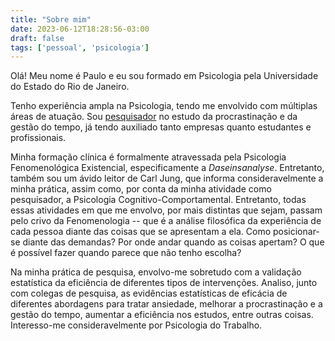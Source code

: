 ```yaml
---
title: "Sobre mim"
date: 2023-06-12T18:28:56-03:00
draft: false 
tags: ['pessoal', 'psicologia']
---
```


Olá! Meu nome é Paulo e eu sou formado em Psicologia pela Universidade do Estado do Rio de Janeiro. 

Tenho experiência ampla na Psicologia, tendo me envolvido com múltiplas áreas de atuação. Sou [pesquisador](https://academia.paulorssalves.com.br) no estudo da procrastinação e da gestão do tempo, já tendo auxiliado tanto empresas quanto estudantes e profissionais.

Minha formação clínica é formalmente atravessada pela Psicologia Fenomenológica Existencial, especificamente a _Daseinsanalyse_. Entretanto, também sou um ávido leitor de Carl Jung, que informa consideravelmente a minha prática, assim como, por conta da minha atividade como pesquisador, a Psicologia Cognitivo-Comportamental. Entretanto, todas essas atividades em que me envolvo, por mais distintas que sejam, passam pelo crivo da Fenomenologia -- que é a análise filosófica da experiência de cada pessoa diante das coisas que se apresentam a ela. Como posicionar-se diante das demandas? Por onde andar quando as coisas apertam? O que é possível fazer quando parece que não tenho escolha?

Na minha prática de pesquisa, envolvo-me sobretudo com a validação estatística da eficiência de diferentes tipos de intervenções. Analiso, junto com colegas de pesquisa, as evidências estatísticas de eficácia de diferentes abordagens para tratar ansiedade, melhorar a procrastinação e a gestão do tempo, aumentar a eficiência nos estudos, entre outras coisas. Interesso-me consideravelmente por Psicologia do Trabalho.
